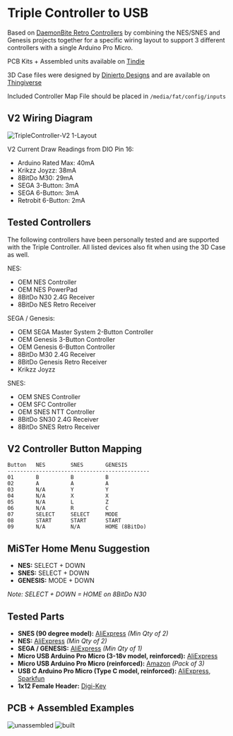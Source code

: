 # Triple Controller to USB

Based on [DaemonBite Retro Controllers](https://github.com/MickGyver/DaemonBite-Retro-Controllers-USB) by combining the NES/SNES and Genesis projects together for a specific wiring layout to support 3 different controllers with a single Arduino Pro Micro.

PCB Kits + Assembled units available on [Tindie](https://www.tindie.com/products/timville/triple-controller-classic-gaming-usb-adapter/)

3D Case files were designed by [Dinierto Designs](https://www.etsy.com/shop/DiniertoDesigns) and are available on [Thingiverse](https://www.thingiverse.com/thing:5011783)

Included Controller Map File should be placed in `/media/fat/config/inputs`

## V2 Wiring Diagram

![TripleController-V2 1-Layout](https://user-images.githubusercontent.com/31223405/163745351-3b86d7f5-2a6d-496b-9ffa-7e4f6356e45c.PNG)

V2 Current Draw Readings from DIO Pin 16:
* Arduino Rated Max:      40mA
* Krikzz Joyzz: 			    38mA
* 8BitDo M30: 			      29mA
* SEGA 3-Button: 			    3mA
* SEGA 6-Button: 			    3mA
* Retrobit 6-Button: 		  2mA

## Tested Controllers

The following controllers have been personally tested and are supported with the Triple Controller. All listed devices also fit when using the 3D Case as well.

NES:
* OEM NES Controller
* OEM NES PowerPad
* 8BitDo N30 2.4G Receiver
* 8BitDo NES Retro Receiver

SEGA / Genesis:
* OEM SEGA Master System 2-Button Controller
* OEM Genesis 3-Button Controller
* OEM Genesis 6-Button Controller
* 8BitDo M30 2.4G Receiver
* 8BitDo Genesis Retro Receiver
* Krikzz Joyzz

SNES:
* OEM SNES Controller
* OEM SFC Controller
* OEM SNES NTT Controller
* 8BitDo SN30 2.4G Receiver
* 8BitDo SNES Retro Receiver

## V2 Controller Button Mapping
```
Button   NES        SNES       GENESIS
---------------------------------------------
01       B          B          B
02       A          A          A
03       N/A        Y          Y
04       N/A        X          X
05       N/A        L          Z
06       N/A        R          C
07       SELECT     SELECT     MODE
08       START      START      START
09       N/A        N/A        HOME (8BitDo)
```

## MiSTer Home Menu Suggestion
* **NES:** SELECT + DOWN
* **SNES:** SELECT + DOWN
* **GENESIS:** MODE + DOWN

*Note: SELECT + DOWN = HOME on 8BitDo N30*

## Tested Parts
* **SNES (90 degree model):** [AliExpress](https://www.aliexpress.com/item/32838396935.html) *(Min Qty of 2)*
* **NES:** [AliExpress](https://www.aliexpress.com/item/1005003699734963.html) *(Min Qty of 2)*
* **SEGA / GENESIS:** [AliExpress](https://www.aliexpress.com/item/1005003699497865.html) *(Min Qty of 1)*
* **Micro USB Arduino Pro Micro (3-18v model, reinforced):** [AliExpress](https://www.aliexpress.com/item/32888212119.html)
* **Micro USB Arduino Pro Micro (reinforced):** [Amazon](https://www.amazon.com/gp/product/B01HCXMBOU/) *(Pack of 3)*
* **USB C Arduino Pro Micro (Type C model, reinforced):** [AliExpress](https://www.aliexpress.com/item/32887074671.html), [Sparkfun](https://www.sparkfun.com/products/15795)
* **1x12 Female Header:** [Digi-Key](https://www.digikey.com/en/products/detail/sullins-connector-solutions/PPTC121LFBN-RC/807231)

## PCB + Assembled Examples
![unassembled](https://user-images.githubusercontent.com/31223405/134262489-26a5180b-2c78-4ba8-993b-f7132f75200f.jpg)
![built](https://user-images.githubusercontent.com/31223405/134262494-764370c2-681a-4ca3-b86f-3c8e0dfe66e6.jpg)
